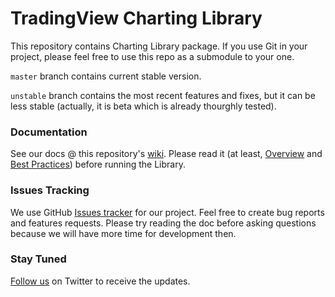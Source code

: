 # TradingView Charting Library

This repository contains Charting Library package. If you use Git in your project, please feel free to use this repo as a submodule to your one. 

`master` branch contains current stable version. 

`unstable` branch contains the most recent features and fixes, but it can be less stable (actually, it is beta which is already thourghly tested).

### Documentation

See our docs @ this repository's [wiki](https://github.com/tradingview/charting_library/wiki). Please read it (at least, [Overview](https://github.com/tradingview/charting_library/wiki) and [Best Practices](https://github.com/tradingview/charting_library/wiki/Best-practices)) before running the Library.

### Issues Tracking

We use GitHub [Issues tracker](https://github.com/tradingview/charting_library/issues) for our project. Feel free to create bug reports and features requests. Please try reading the doc before asking questions because we will have more time for development then. 

### Stay Tuned

[Follow us](https://twitter.com/intent/follow?screen_name=tv_charts) on Twitter to receive the updates.
